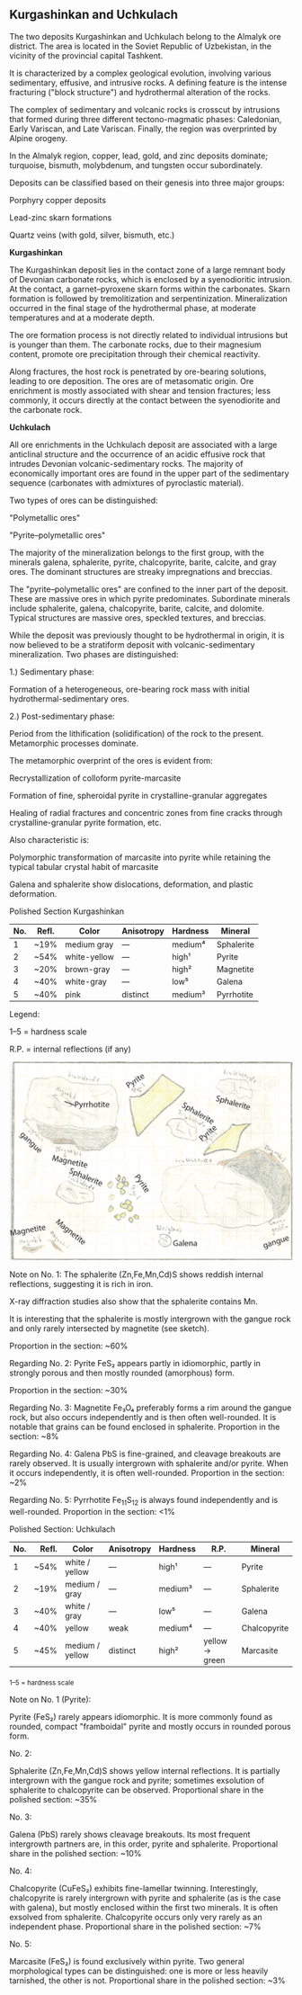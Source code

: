 ## Kurgashinkan and Uchkulach

The two deposits Kurgashinkan and Uchkulach belong to the Almalyk ore district. The area is located in the Soviet Republic of Uzbekistan, in the vicinity of the provincial capital Tashkent.

It is characterized by a complex geological evolution, involving various sedimentary, effusive, and intrusive rocks. A defining feature is the intense fracturing ("block structure") and hydrothermal alteration of the rocks.

The complex of sedimentary and volcanic rocks is crosscut by intrusions that formed during three different tectono-magmatic phases: Caledonian, Early Variscan, and Late Variscan. Finally, the region was overprinted by Alpine orogeny.

In the Almalyk region, copper, lead, gold, and zinc deposits dominate; turquoise, bismuth, molybdenum, and tungsten occur subordinately.

Deposits can be classified based on their genesis into three major groups:

Porphyry copper deposits

Lead-zinc skarn formations

Quartz veins (with gold, silver, bismuth, etc.)

**Kurgashinkan**

The Kurgashinkan deposit lies in the contact zone of a large remnant body of Devonian carbonate rocks, which is enclosed by a syenodioritic intrusion. At the contact, a garnet–pyroxene skarn forms within the carbonates. Skarn formation is followed by tremolitization and serpentinization. Mineralization occurred in the final stage of the hydrothermal phase, at moderate temperatures and at a moderate depth.

The ore formation process is not directly related to individual intrusions but is younger than them. The carbonate rocks, due to their magnesium content, promote ore precipitation through their chemical reactivity.

Along fractures, the host rock is penetrated by ore-bearing solutions, leading to ore deposition. The ores are of metasomatic origin. Ore enrichment is mostly associated with shear and tension fractures; less commonly, it occurs directly at the contact between the syenodiorite and the carbonate rock.

**Uchkulach**

All ore enrichments in the Uchkulach deposit are associated with a large anticlinal structure and the occurrence of an acidic effusive rock that intrudes Devonian volcanic-sedimentary rocks. The majority of economically important ores are found in the upper part of the sedimentary sequence (carbonates with admixtures of pyroclastic material).

Two types of ores can be distinguished:

"Polymetallic ores"

"Pyrite–polymetallic ores"

The majority of the mineralization belongs to the first group, with the minerals galena, sphalerite, pyrite, chalcopyrite, barite, calcite, and gray ores. The dominant structures are streaky impregnations and breccias.

The "pyrite–polymetallic ores" are confined to the inner part of the deposit. These are massive ores in which pyrite predominates. Subordinate minerals include sphalerite, galena, chalcopyrite, barite, calcite, and dolomite. Typical structures are massive ores, speckled textures, and breccias.

While the deposit was previously thought to be hydrothermal in origin, it is now believed to be a stratiform deposit with volcanic-sedimentary mineralization. Two phases are distinguished:

1.) Sedimentary phase:

Formation of a heterogeneous, ore-bearing rock mass with initial hydrothermal-sedimentary ores.

2.) Post-sedimentary phase:

Period from the lithification (solidification) of the rock to the present.
Metamorphic processes dominate.

The metamorphic overprint of the ores is evident from:

Recrystallization of colloform pyrite-marcasite

Formation of fine, spheroidal pyrite in crystalline-granular aggregates

Healing of radial fractures and concentric zones from fine cracks through crystalline-granular pyrite formation, etc.

Also characteristic is:

Polymorphic transformation of marcasite into pyrite while retaining the typical tabular crystal habit of marcasite

Galena and sphalerite show dislocations, deformation, and plastic deformation.

Polished Section Kurgashinkan

| No. | Refl.  | Color         | Anisotropy | Hardness | Mineral      |
|-----|--------|---------------|------------|----------|--------------|
| 1   | ~19%   | medium gray    | —          | medium⁴  | Sphalerite   |
| 2   | ~54%   | white-yellow   | —          | high¹    | Pyrite       |
| 3   | ~20%   | brown-gray     | —          | high²    | Magnetite    |
| 4   | ~40%   | white-gray     | —          | low⁵     | Galena       |
| 5   | ~40%   | pink           | distinct   | medium³  | Pyrrhotite  |

Legend:

1–5 = hardness scale

R.P. = internal reflections (if any)

![Kurgashinkan](https://github.com/DinaKlim/OD_RL_notes/blob/main/RL_notes/23_Kurgashinkan_Uchkulach/23%20Kurgashinkan%20Uchkulach%201.jpg)

Note on No. 1:
The sphalerite (Zn,Fe,Mn,Cd)S shows reddish internal reflections, suggesting it is rich in iron.

X-ray diffraction studies also show that the sphalerite contains Mn.

It is interesting that the sphalerite is mostly intergrown with the gangue rock and only rarely intersected by magnetite (see sketch).

Proportion in the section: ~60%

Regarding No. 2:
Pyrite FeS₂ appears partly in idiomorphic, partly in strongly porous and then mostly rounded (amorphous) form.

Proportion in the section: ~30%

Regarding No. 3:
Magnetite Fe₃O₄ preferably forms a rim around the gangue rock, but also occurs independently and is then often well-rounded.
It is notable that grains can be found enclosed in sphalerite.
Proportion in the section: ~8%

Regarding No. 4:
Galena PbS is fine-grained, and cleavage breakouts are rarely observed.
It is usually intergrown with sphalerite and/or pyrite. When it occurs independently, it is often well-rounded.
Proportion in the section: ~2%

Regarding No. 5:
Pyrrhotite Fe<sub>11</sub>S<sub>12</sub> is always found independently and is well-rounded.
Proportion in the section: <1%

Polished Section: Uchkulach

| No. | Refl.   | Color           | Anisotropy | Hardness | R.P.         | Mineral       |
|-----|--------:|------------------|------------|----------|--------------|---------------|
| 1   | ~54%    | white / yellow   | —          | high¹    | —            | Pyrite        |
| 2   | ~19%    | medium / gray    | —          | medium³  | —            | Sphalerite    |
| 3   | ~40%    | white / gray     | —          | low⁵     | —            | Galena        |
| 4   | ~40%    | yellow           | weak       | medium⁴  | —            | Chalcopyrite  |
| 5   | ~45%    | medium / yellow  | distinct   | high²    | yellow → green | Marcasite   |

<sub>1–5 = hardness scale</sub>

Note on No. 1 (Pyrite):

Pyrite (FeS₂) rarely appears idiomorphic. It is more commonly found as rounded, compact "framboidal" pyrite and mostly occurs in rounded porous form.

No. 2:

Sphalerite (Zn,Fe,Mn,Cd)S shows yellow internal reflections.
It is partially intergrown with the gangue rock and pyrite; sometimes exsolution of sphalerite to chalcopyrite can be observed.
Proportional share in the polished section: ~35%

No. 3:

Galena (PbS) rarely shows cleavage breakouts.
Its most frequent intergrowth partners are, in this order, pyrite and sphalerite.
Proportional share in the polished section: ~10%

No. 4:

Chalcopyrite (CuFeS₂) exhibits fine-lamellar twinning.
Interestingly, chalcopyrite is rarely intergrown with pyrite and sphalerite (as is the case with galena), but mostly enclosed within the first two minerals.
It is often exsolved from sphalerite.
Chalcopyrite occurs only very rarely as an independent phase.
Proportional share in the polished section: ~7%

No. 5:

Marcasite (FeS₂) is found exclusively within pyrite.
Two general morphological types can be distinguished: one is more or less heavily tarnished, the other is not.
Proportional share in the polished section: ~3%


